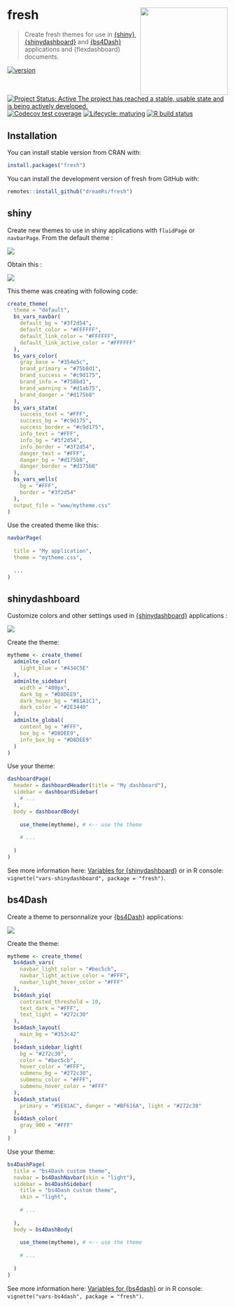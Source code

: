 # fresh <img src="man/figures/fresh-logo.png" width=200 align="right" />

> Create fresh themes for use in [{shiny}](https://github.com/rstudio/shiny), [{shinydashboard}](https://github.com/rstudio/shinydashboard) and [{bs4Dash}](https://github.com/RinteRface/bs4Dash) applications and {flexdashboard} documents.

<!-- badges: start -->
[![version](http://www.r-pkg.org/badges/version/fresh)](https://CRAN.R-project.org/package=fresh)
[![Project Status: Active The project has reached a stable, usable state and is being actively developed.](https://www.repostatus.org/badges/latest/active.svg)](https://www.repostatus.org/#active)
[![Codecov test coverage](https://codecov.io/gh/dreamRs/fresh/branch/master/graph/badge.svg)](https://codecov.io/gh/dreamRs/fresh?branch=master)
[![Lifecycle: maturing](https://img.shields.io/badge/lifecycle-maturing-blue.svg)](https://www.tidyverse.org/lifecycle/#maturing)
[![R build status](https://github.com/dreamRs/fresh/workflows/R-CMD-check/badge.svg)](https://github.com/dreamRs/fresh/actions)
<!-- badges: end -->


## Installation

You can install stable version from CRAN with:

```r
install.packages("fresh")
```

You can install the development version of fresh from GitHub with:

```r
remotes::install_github("dreamRs/fresh")
```

## shiny

Create new themes to use in shiny applications with `fluidPage` or `navbarPage`. From the default theme :

![](man/figures/shiny-default.png)

Obtain this :

![](man/figures/shiny-custom.png)


This theme was creating with following code:

```r
create_theme(
  theme = "default",
  bs_vars_navbar(
    default_bg = "#3f2d54",
    default_color = "#FFFFFF",
    default_link_color = "#FFFFFF",
    default_link_active_color = "#FFFFFF"
  ),
  bs_vars_color(
    gray_base = "#354e5c",
    brand_primary = "#75b8d1",
    brand_success = "#c9d175",
    brand_info = "#758bd1",
    brand_warning = "#d1ab75",
    brand_danger = "#d175b8"
  ),
  bs_vars_state(
    success_text = "#FFF",
    success_bg = "#c9d175",
    success_border = "#c9d175",
    info_text = "#FFF",
    info_bg = "#3f2d54",
    info_border = "#3f2d54",
    danger_text = "#FFF",
    danger_bg = "#d175b8",
    danger_border = "#d175b8"
  ),
  bs_vars_wells(
    bg = "#FFF",
    border = "#3f2d54"
  ),
  output_file = "www/mytheme.css"
)
```

Use the created theme like this: 

```r
navbarPage(
  
  title = "My application",
  theme = "mytheme.css",
  
  ...
)
```




## shinydashboard

Customize colors and other settings used in [{shinydashboard}](https://github.com/rstudio/shinydashboard) applications :

![](man/figures/shinydashboard.png)


Create the theme:

```r
mytheme <- create_theme(
  adminlte_color(
    light_blue = "#434C5E"
  ),
  adminlte_sidebar(
    width = "400px",
    dark_bg = "#D8DEE9",
    dark_hover_bg = "#81A1C1",
    dark_color = "#2E3440"
  ),
  adminlte_global(
    content_bg = "#FFF",
    box_bg = "#D8DEE9", 
    info_box_bg = "#D8DEE9"
  )
)
```

Use your theme:

```r
dashboardPage(
  header = dashboardHeader(title = "My dashboard"),
  sidebar = dashboardSidebar(
    # ...
  ),
  body = dashboardBody(
    
    use_theme(mytheme), # <-- use the theme
    
    # ...
    
  )
)
```


See more information here: [Variables for {shinydashboard}](https://dreamrs.github.io/fresh/articles/vars-shinydashboard.html) or in R console: `vignette("vars-shinydashboard", package = "fresh")`.



## bs4Dash

Create a theme to personnalize your [{bs4Dash}](https://github.com/RinteRface/bs4Dash) applications:

![](man/figures/bs4dash.png)

Create the theme:

```r
mytheme <- create_theme(
  bs4dash_vars(
    navbar_light_color = "#bec5cb",
    navbar_light_active_color = "#FFF",
    navbar_light_hover_color = "#FFF"
  ),
  bs4dash_yiq(
    contrasted_threshold = 10,
    text_dark = "#FFF", 
    text_light = "#272c30"
  ),
  bs4dash_layout(
    main_bg = "#353c42"
  ),
  bs4dash_sidebar_light(
    bg = "#272c30", 
    color = "#bec5cb",
    hover_color = "#FFF",
    submenu_bg = "#272c30", 
    submenu_color = "#FFF", 
    submenu_hover_color = "#FFF"
  ),
  bs4dash_status(
    primary = "#5E81AC", danger = "#BF616A", light = "#272c30"
  ),
  bs4dash_color(
    gray_900 = "#FFF"
  )
)
```

Use your theme:

```r
bs4DashPage(
  title = "bs4Dash custom theme",
  navbar = bs4DashNavbar(skin = "light"),
  sidebar = bs4DashSidebar(
    title = "bs4Dash custom theme",
    skin = "light",
    
    # ...
    
  ),
  body = bs4DashBody(
    
    use_theme(mytheme), # <-- use the theme
    
    # ...
    
  )
)
```


See more information here: [Variables for {bs4dash}](https://dreamrs.github.io/fresh/articles/vars-bs4dash.html) or in R console: `vignette("vars-bs4dash", package = "fresh")`.




